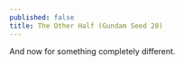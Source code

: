 ```yaml
---
published: false
title: The Other Half (Gundam Seed 20)
---
```

And now for something completely different.